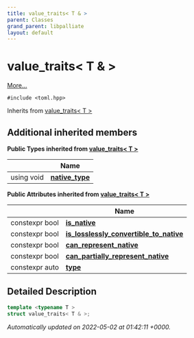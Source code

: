```yaml
---
title: value_traits< T & >
parent: Classes
grand_parent: libpalliate
layout: default
---
```


# value_traits< T & >



 [More...](#detailed-description)


`#include <toml.hpp>`

Inherits from [value_traits< T >](/libpalliate/generated/Classes/structvalue__traits)

## Additional inherited members

**Public Types inherited from [value_traits< T >](/libpalliate/generated/Classes/structvalue__traits)**

|                | Name           |
| -------------- | -------------- |
| using void | **[native_type](/libpalliate/generated/Classes/structvalue__traits#using-native-type)**  |

**Public Attributes inherited from [value_traits< T >](/libpalliate/generated/Classes/structvalue__traits)**

|                | Name           |
| -------------- | -------------- |
| constexpr bool | **[is_native](/libpalliate/generated/Classes/structvalue__traits#variable-is-native)**  |
| constexpr bool | **[is_losslessly_convertible_to_native](/libpalliate/generated/Classes/structvalue__traits#variable-is-losslessly-convertible-to-native)**  |
| constexpr bool | **[can_represent_native](/libpalliate/generated/Classes/structvalue__traits#variable-can-represent-native)**  |
| constexpr bool | **[can_partially_represent_native](/libpalliate/generated/Classes/structvalue__traits#variable-can-partially-represent-native)**  |
| constexpr auto | **[type](/libpalliate/generated/Classes/structvalue__traits#variable-type)**  |


## Detailed Description

```cpp
template <typename T >
struct value_traits< T & >;
```


_Automatically updated on 2022-05-02 at 01:42:11 +0000._